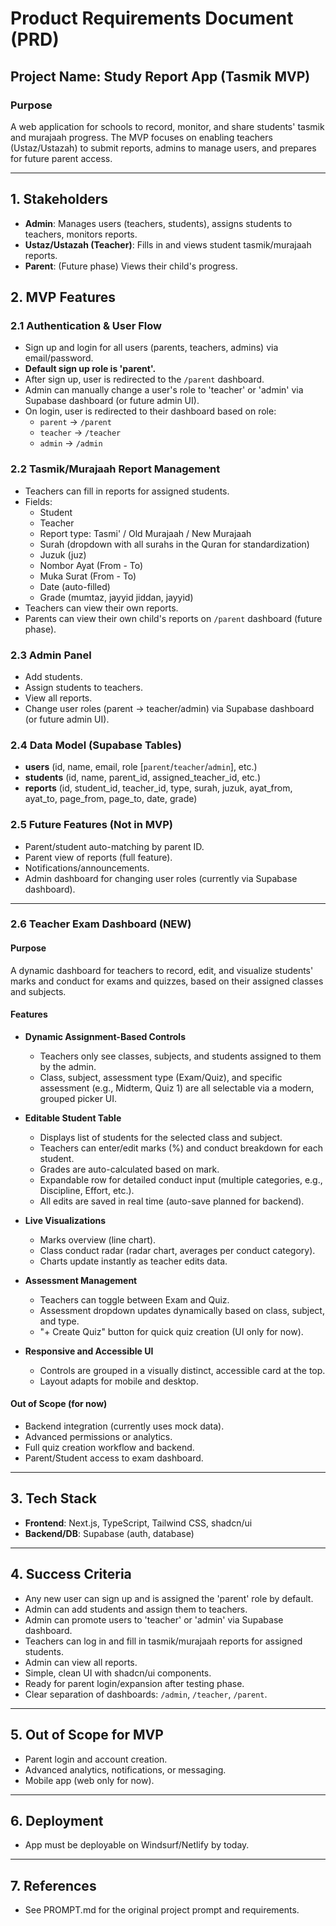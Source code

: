 # Product Requirements Document (PRD)

## Project Name: Study Report App (Tasmik MVP)

### Purpose
A web application for schools to record, monitor, and share students' tasmik and murajaah progress. The MVP focuses on enabling teachers (Ustaz/Ustazah) to submit reports, admins to manage users, and prepares for future parent access.

---

## 1. Stakeholders
- **Admin**: Manages users (teachers, students), assigns students to teachers, monitors reports.
- **Ustaz/Ustazah (Teacher)**: Fills in and views student tasmik/murajaah reports.
- **Parent**: (Future phase) Views their child's progress.

## 2. MVP Features

### 2.1 Authentication & User Flow
- Sign up and login for all users (parents, teachers, admins) via email/password.
- **Default sign up role is 'parent'.**
- After sign up, user is redirected to the `/parent` dashboard.
- Admin can manually change a user's role to 'teacher' or 'admin' via Supabase dashboard (or future admin UI).
- On login, user is redirected to their dashboard based on role:
  - `parent` → `/parent`
  - `teacher` → `/teacher`
  - `admin` → `/admin`

### 2.2 Tasmik/Murajaah Report Management
- Teachers can fill in reports for assigned students.
- Fields:
  - Student
  - Teacher
  - Report type: Tasmi' / Old Murajaah / New Murajaah
  - Surah (dropdown with all surahs in the Quran for standardization)
  - Juzuk (juz)
  - Nombor Ayat (From - To)
  - Muka Surat (From - To)
  - Date (auto-filled)
  - Grade (mumtaz, jayyid jiddan, jayyid)
- Teachers can view their own reports.
- Parents can view their own child's reports on `/parent` dashboard (future phase).

### 2.3 Admin Panel
- Add students.
- Assign students to teachers.
- View all reports.
- Change user roles (parent → teacher/admin) via Supabase dashboard (or future admin UI).

### 2.4 Data Model (Supabase Tables)
- **users** (id, name, email, role [`parent`/`teacher`/`admin`], etc.)
- **students** (id, name, parent_id, assigned_teacher_id, etc.)
- **reports** (id, student_id, teacher_id, type, surah, juzuk, ayat_from, ayat_to, page_from, page_to, date, grade)

### 2.5 Future Features (Not in MVP)
- Parent/student auto-matching by parent ID.
- Parent view of reports (full feature).
- Notifications/announcements.
- Admin dashboard for changing user roles (currently via Supabase dashboard).

---

### 2.6 Teacher Exam Dashboard (NEW)

#### Purpose
A dynamic dashboard for teachers to record, edit, and visualize students' marks and conduct for exams and quizzes, based on their assigned classes and subjects.

#### Features

- **Dynamic Assignment-Based Controls**
  - Teachers only see classes, subjects, and students assigned to them by the admin.
  - Class, subject, assessment type (Exam/Quiz), and specific assessment (e.g., Midterm, Quiz 1) are all selectable via a modern, grouped picker UI.

- **Editable Student Table**
  - Displays list of students for the selected class and subject.
  - Teachers can enter/edit marks (%) and conduct breakdown for each student.
  - Grades are auto-calculated based on mark.
  - Expandable row for detailed conduct input (multiple categories, e.g., Discipline, Effort, etc.).
  - All edits are saved in real time (auto-save planned for backend).

- **Live Visualizations**
  - Marks overview (line chart).
  - Class conduct radar (radar chart, averages per conduct category).
  - Charts update instantly as teacher edits data.

- **Assessment Management**
  - Teachers can toggle between Exam and Quiz.
  - Assessment dropdown updates dynamically based on class, subject, and type.
  - "+ Create Quiz" button for quick quiz creation (UI only for now).

- **Responsive and Accessible UI**
  - Controls are grouped in a visually distinct, accessible card at the top.
  - Layout adapts for mobile and desktop.

#### Out of Scope (for now)
- Backend integration (currently uses mock data).
- Advanced permissions or analytics.
- Full quiz creation workflow and backend.
- Parent/Student access to exam dashboard.

---

## 3. Tech Stack
- **Frontend**: Next.js, TypeScript, Tailwind CSS, shadcn/ui
- **Backend/DB**: Supabase (auth, database)

---

## 4. Success Criteria
- Any new user can sign up and is assigned the 'parent' role by default.
- Admin can add students and assign them to teachers.
- Admin can promote users to 'teacher' or 'admin' via Supabase dashboard.
- Teachers can log in and fill in tasmik/murajaah reports for assigned students.
- Admin can view all reports.
- Simple, clean UI with shadcn/ui components.
- Ready for parent login/expansion after testing phase.
- Clear separation of dashboards: `/admin`, `/teacher`, `/parent`.

---

## 5. Out of Scope for MVP
- Parent login and account creation.
- Advanced analytics, notifications, or messaging.
- Mobile app (web only for now).

---

## 6. Deployment
- App must be deployable on Windsurf/Netlify by today.

---

## 7. References
- See PROMPT.md for the original project prompt and requirements.
